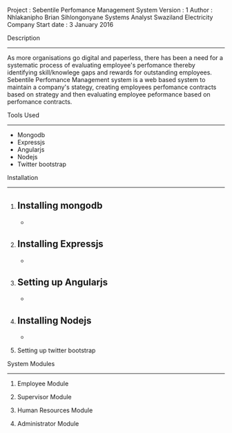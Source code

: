 Project		: Sebentile Perfomance Management System
Version		: 1
Author		: Nhlakanipho Brian Sihlongonyane
	          Systems Analyst
	          Swaziland Electricity Company
Start date	: 3 January 2016

Description
***********

As more organisations go digital and paperless, there has been a need 
for a systematic process of evaluating employee's perfomance thereby 
identifying skill/knowlege gaps and rewards for outstanding employees.
Sebentile Perfomance Management system is a web based system to 
maintain a company's stategy, creating employees perfomance contracts 
based on strategy and then evaluating employee peformance based on perfomance 
contracts.

Tools Used
**********

- Mongodb
- Expressjs
- Angularjs
- Nodejs
- Twitter bootstrap

Installation
************

1) Installing mongodb
	- 
	-

2) Installing Expressjs
	-
	-

3) Setting up Angularjs
	-
	-

4) Installing Nodejs
	-
	-

5) Setting up twitter bootstrap


System Modules
**************

1) Employee Module

2) Supervisor Module

3) Human Resources Module

4) Administrator Module
